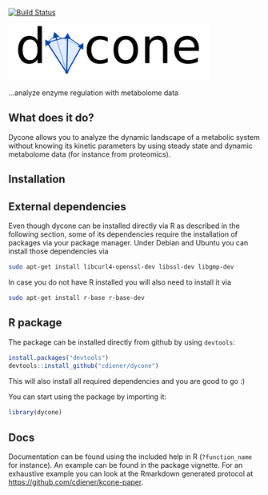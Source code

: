 [![Build Status](https://travis-ci.org/cdiener/dycone.svg?branch=master)](https://travis-ci.org/cdiener/dycone)

![dycone](stuff/logo.png)

...analyze enzyme regulation with metabolome data

What does it do?
--------------

Dycone allows you to analyze the dynamic landscape of a metabolic system 
without knowing its kinetic parameters by using steady state and dynamic 
metabolome data (for instance from proteomics).

Installation
-----------

## External dependencies

Even though dycone can be installed directly via R as described in the following 
section, some of its dependencies require the installation of packages via
your package manager. Under Debian and Ubuntu you can install those dependencies
via

```bash
sudo apt-get install libcurl4-openssl-dev libssl-dev libgmp-dev
```

In case you do not have R installed you will also need to install it via

```bash
sudo apt-get install r-base r-base-dev
```

## R package

The package can be installed directly from github by using `devtools`:

```R
install.packages("devtools")
devtools::install_github("cdiener/dycone")
```

This will also install all required dependencies and you are good to go :)

You can start using the package by importing it:
```R
library(dycone)
```

Docs
----

Documentation can be found using the included help in R (`?function_name` for 
instance). An example can be found in the package vignette. For an exhaustive
example you can look at the Rmarkdown generated protocol at
https://github.com/cdiener/kcone-paper.
